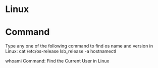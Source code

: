 # Linux

# Command


Type any one of the following command to find os name and version in Linux:
cat /etc/os-release
lsb_release -a
hostnamectl
 
whoami Command: Find the Current User in Linux 
 